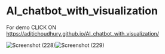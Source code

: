 # AI_chatbot_with_visualization
For demo CLICK ON
https://aditichoudhury.github.io/AI_chatbot_with_visualization/

![Screenshot (228)](https://github.com/user-attachments/assets/c9c35584-5cc9-4e79-a42a-5804c72ae075)![Screenshot (229)](https://github.com/user-attachments/assets/3c7375c6-294d-4717-b2a3-f3944ed0ba13)
